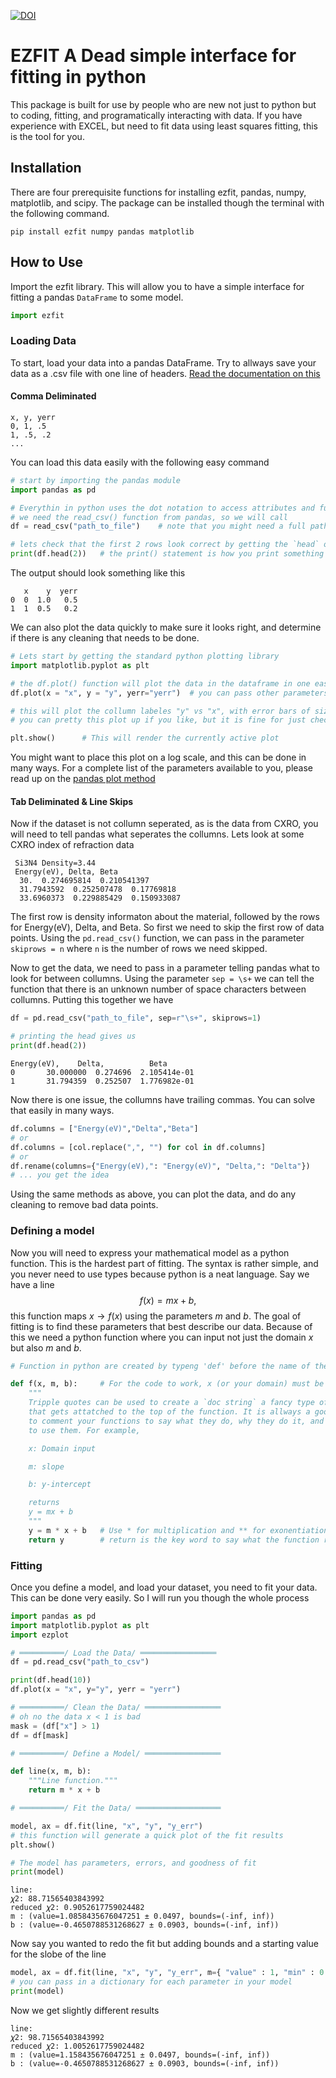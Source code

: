 

[![DOI](https://zenodo.org/badge/902649899.svg)](https://doi.org/10.5281/zenodo.14758697)


# EZFIT A Dead simple interface for fitting in python

This package is built for use by people who are new not just to python but to coding,
fitting, and programatically interacting with data. If you have experience with
EXCEL, but need to fit data using least squares fitting, this is the tool for you.

## Installation
There are four prerequisite functions for installing ezfit, pandas, numpy, matplotlib,
and scipy. The package can be installed though the terminal with the following
command.
```
pip install ezfit numpy pandas matplotlib
```

## How to Use
Import the ezfit library. This will allow you to have a simple interface for fitting
a pandas `DataFrame` to some model.

```python
import ezfit
```
### Loading Data

To start, load your data into a pandas DataFrame. Try to allways save your data as a
.csv file with one line of headers.
[Read the documentation on this](https://pandas.pydata.org/docs/reference/api/pandas.read_csv.html)

#### Comma Deliminated
```
x, y, yerr
0, 1, .5
1, .5, .2
...
```
You can load this data easily with the following easy command

```python
# start by importing the pandas module
import pandas as pd

# Everythin in python uses the dot notation to access attributes and functions
# we need the read_csv() function from pandas, so we will call
df = read_csv("path_to_file")    # note that you might need a full path

# lets check that the first 2 rows look correct by getting the `head` of the df
print(df.head(2))   # the print() statement is how you print something in python
```
The output should look something like this
```
   x    y  yerr
0  0  1.0   0.5
1  1  0.5   0.2
```

We can also plot the data quickly to make sure it looks right, and determine
if there is any cleaning that needs to be done.

```python
# Lets start by getting the standard python plotting library
import matplotlib.pyplot as plt

# the df.plot() function will plot the data in the dataframe in one easy go
df.plot(x = "x", y = "y", yerr="yerr")  # you can pass other parameters in too

# this will plot the collumn labeles "y" vs "x", with error bars of size "yerr"
# you can pretty this plot up if you like, but it is fine for just checking the data

plt.show()      # This will render the currently active plot
```
You might want to place this plot on a log scale, and this can be done in many
ways. For a complete list of the parameters available to you, please read up
on the [pandas plot method](https://pandas.pydata.org/docs/reference/api/pandas.DataFrame.plot.html)

#### Tab Deliminated & Line Skips

Now if the dataset is not collumn seperated, as is the data from CXRO, you will need to
tell pandas what seperates the collumns. Lets look at some CXRO index of refraction
data
```
 Si3N4 Density=3.44
 Energy(eV), Delta, Beta
  30.  0.274695814  0.210541397
  31.7943592  0.252507478  0.17769818
  33.6960373  0.229885429  0.150933087
```
The first row is density informaton about the material, followed by the rows for
Energy(eV), Delta, and Beta. So first we need to skip the first row of data points.
Using the `pd.read_csv()` function, we can pass in the parameter `skiprows = n` where
`n` is the number of rows we need skipped.

Now to get the data, we need to pass in a parameter telling pandas what to look for
between collumns. Using the parameter `sep = \s+` we can tell the function that there
is an unknown number of space characters between collumns. Putting this together
we have

```python
df = pd.read_csv("path_to_file", sep=r"\s+", skiprows=1)

# printing the head gives us
print(df.head(2))
```
```
Energy(eV),    Delta,          Beta
0       30.000000  0.274696  2.105414e-01
1       31.794359  0.252507  1.776982e-01
```
Now there is one issue, the collumns have trailing commas. You can solve that easily
in many ways.

```python
df.columns = ["Energy(eV)","Delta","Beta"]
# or
df.columns = [col.replace(",", "") for col in df.columns]
# or
df.rename(columns={"Energy(eV),": "Energy(eV)", "Delta,": "Delta"})
# ... you get the idea
```

Using the same methods as above, you can plot the data, and do any cleaning to remove
bad data points.

### Defining a model
Now you will need to express your mathematical model as a python function. This is the
hardest part of fitting. The syntax is rather simple, and you never need to use types
because python is a neat language. Say we have a line
$$
    f(x) = mx+b,
$$
this function maps $x\to f(x)$ using the parameters $m$ and $b$. The goal of fitting
is to find these parameters that best describe our data. Because of this we need a
python function where you can input not just the domain $x$ but also $m$ and $b$.

```python
# Function in python are created by typeng 'def' before the name of the function

def f(x, m, b):     # For the code to work, x (or your domain) must be first
    """
    Tripple quotes can be used to create a `doc string` a fancy type of comment
    that gets attatched to the top of the function. It is allways a good idea
    to comment your functions to say what they do, why they do it, and how
    to use them. For example,

    x: Domain input

    m: slope

    b: y-intercept

    returns
    y = mx + b
    """
    y = m * x + b   # Use * for multiplication and ** for exonentiation
    return y        # return is the key word to say what the function returns
```

### Fitting
Once you define a model, and load your dataset, you need to fit your data. This
can be done very easily. So I will run you though the whole process

```python
import pandas as pd
import matplotlib.pyplot as plt
import ezplot

# ══════════/ Load the Data/ ═════════════════
df = pd.read_csv("path_to_csv")

print(df.head(10))
df.plot(x = "x", y="y", yerr = "yerr")

# ══════════/ Clean the Data/ ═════════════════
# oh no the data x < 1 is bad
mask = (df["x"] > 1)
df = df[mask]

# ══════════/ Define a Model/ ═════════════════

def line(x, m, b):
    """Line function."""
    return m * x + b

# ══════════/ Fit the Data/ ═══════════════════

model, ax = df.fit(line, "x", "y", "y_err")
# this function will generate a quick plot of the fit results
plt.show()

# The model has parameters, errors, and goodness of fit
print(model)
```
```
line:
𝜒2: 88.71565403843992
reduced 𝜒2: 0.9052617759024482
m : (value=1.0858435676047251 ± 0.0497, bounds=(-inf, inf))
b : (value=-0.4650788531268627 ± 0.0903, bounds=(-inf, inf))
```

Now say you wanted to redo the fit but adding bounds and a starting value for the
slobe of the line

```python
model, ax = df.fit(line, "x", "y", "y_err", m={ "value" : 1, "min" : 0 })
# you can pass in a dictionary for each parameter in your model
print(model)
```
Now we get slightly different results
```
line:
𝜒2: 98.71565403843992
reduced 𝜒2: 1.0052617759024482
m : (value=1.158435676047251 ± 0.0497, bounds=(-inf, inf))
b : (value=-0.4650788531268627 ± 0.0903, bounds=(-inf, inf))
```

